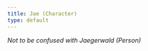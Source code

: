 ```yaml
---
title: Jae (Character)
type: default
---
```


*Not to be confused with <page-link href="/wiki/People/Jaegerwald">Jaegerwald (Person)</page-link>*